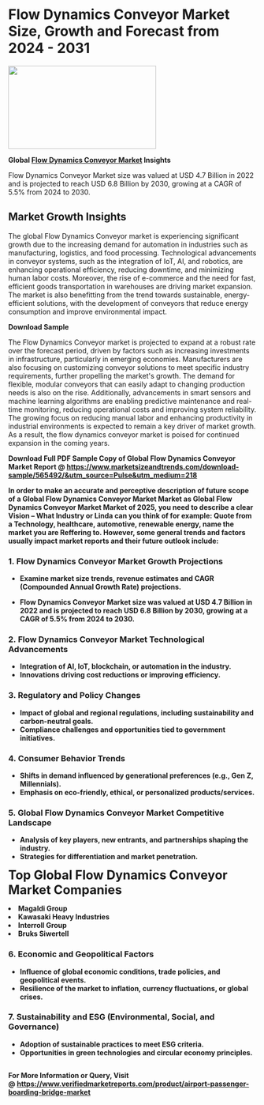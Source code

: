 <H1>Flow Dynamics Conveyor Market Size, Growth and Forecast from 2024 - 2031</H1><img class="aligncenter size-medium wp-image-584254" src="https://thirdeyenews.in/wp-content/uploads/2024/09/Global-Market-Research-300x168.jpeg" alt="" width="300" height="168" /><p><strong>Global&nbsp;<a href="https://www.marketsizeandtrends.com/download-sample/565492/&amp;utm_source=Pulse&amp;utm_medium=218">Flow Dynamics Conveyor Market</a> Insights</strong></p><p>Flow Dynamics Conveyor Market size was valued at USD 4.7 Billion in 2022 and is projected to reach USD 6.8 Billion by 2030, growing at a CAGR of 5.5% from 2024 to 2030.</p><p><h2>Market Growth Insights</h2> <p>The global Flow Dynamics Conveyor market is experiencing significant growth due to the increasing demand for automation in industries such as manufacturing, logistics, and food processing. Technological advancements in conveyor systems, such as the integration of IoT, AI, and robotics, are enhancing operational efficiency, reducing downtime, and minimizing human labor costs. Moreover, the rise of e-commerce and the need for fast, efficient goods transportation in warehouses are driving market expansion. The market is also benefitting from the trend towards sustainable, energy-efficient solutions, with the development of conveyors that reduce energy consumption and improve environmental impact.</p> <p><strong>Download Sample</strong></p> <p>The Flow Dynamics Conveyor market is projected to expand at a robust rate over the forecast period, driven by factors such as increasing investments in infrastructure, particularly in emerging economies. Manufacturers are also focusing on customizing conveyor solutions to meet specific industry requirements, further propelling the market's growth. The demand for flexible, modular conveyors that can easily adapt to changing production needs is also on the rise. Additionally, advancements in smart sensors and machine learning algorithms are enabling predictive maintenance and real-time monitoring, reducing operational costs and improving system reliability. The growing focus on reducing manual labor and enhancing productivity in industrial environments is expected to remain a key driver of market growth. As a result, the flow dynamics conveyor market is poised for continued expansion in the coming years.</p> <p><strong></p><p><span class=""><strong>Download Full PDF Sample Copy of Global Flow Dynamics Conveyor Market Report</strong> @ <a href="https://www.marketsizeandtrends.com/download-sample/565492/&amp;utm_source=Pulse&amp;utm_medium=218" target="_blank">https://www.marketsizeandtrends.com/download-sample/565492/&amp;utm_source=Pulse&amp;utm_medium=218</a></span></p><p>In order to make an accurate and perceptive description of future scope of a Global&nbsp;Flow Dynamics Conveyor Market Market as Global&nbsp;Flow Dynamics Conveyor Market Market of 2025, you need to describe a clear Vision &ndash; What Industry or Linda can you think of for example: Quote from a Technology, healthcare, automotive, renewable energy, name the market you are Reffering to. However, some general trends and factors usually impact market reports and their future outlook include:</p><h3>1.&nbsp;<strong>Flow Dynamics Conveyor Market Growth Projections</strong></h3><ul><li>Examine market size trends, revenue estimates and CAGR (Compounded Annual Growth Rate) projections.</li><li><p>Flow Dynamics Conveyor Market size was valued at USD 4.7 Billion in 2022 and is projected to reach USD 6.8 Billion by 2030, growing at a CAGR of 5.5% from 2024 to 2030.</p></li></ul><h3>2.&nbsp;<strong>Flow Dynamics Conveyor Market Technological Advancements</strong></h3><ul><li>Integration of AI, IoT, blockchain, or automation in the industry.</li><li>Innovations driving cost reductions or improving efficiency.</li></ul><h3>3.&nbsp;<strong>Regulatory and Policy Changes</strong></h3><ul><li>Impact of global and regional regulations, including sustainability and carbon-neutral goals.</li><li>Compliance challenges and opportunities tied to government initiatives.</li></ul><h3>4.&nbsp;<strong>Consumer Behavior Trends</strong></h3><ul><li>Shifts in demand influenced by generational preferences (e.g., Gen Z, Millennials).</li><li>Emphasis on eco-friendly, ethical, or personalized products/services.</li></ul><h3>5.&nbsp;<strong>Global Flow Dynamics Conveyor Market Competitive Landscape</strong></h3><ul><li>Analysis of key players, new entrants, and partnerships shaping the industry.</li><li>Strategies for differentiation and market penetration.</li></ul><p data-pm-slice="1 1 []"><span style="color: inherit; font-family: inherit; font-size: 25px;">Top Global Flow Dynamics Conveyor Market Companies</span></p><div class="" data-test-id=""><p><li>Magaldi Group</li><li> Kawasaki Heavy Industries</li><li> Interroll Group</li><li> Bruks Siwertell</li></p></div><h3>6.&nbsp;<strong>Economic and Geopolitical Factors</strong></h3><ul><li>Influence of global economic conditions, trade policies, and geopolitical events.</li><li>Resilience of the market to inflation, currency fluctuations, or global crises.</li></ul><h3>7.&nbsp;<strong>Sustainability and ESG (Environmental, Social, and Governance)</strong></h3><ul><li>Adoption of sustainable practices to meet ESG criteria.</li><li>Opportunities in green technologies and circular economy principles.</li></ul><h2><strong style="font-size: 14px;">For More Information or Query, Visit @&nbsp;</strong><a style="background-color: #ffffff; font-size: 14px;" href="https://www.marketsizeandtrends.com/report/flow-dynamics-conveyor-market/" target="_blank">https://www.verifiedmarketreports.com/product/airport-passenger-boarding-bridge-market</a></h2>
